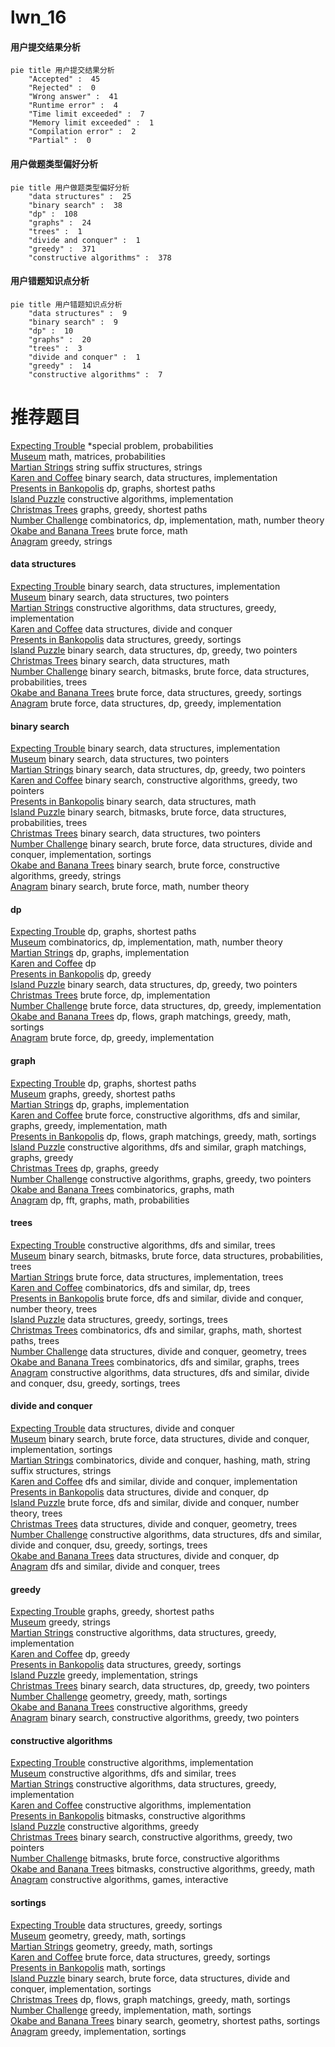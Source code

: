 # lwn_16
<!-- tabs:start -->
#### **用户提交结果分析**

```mermaid
pie title 用户提交结果分析
    "Accepted" :  45
    "Rejected" :  0
    "Wrong answer" :  41
    "Runtime error" :  4
    "Time limit exceeded" :  7
    "Memory limit exceeded" :  1
    "Compilation error" :  2
    "Partial" :  0
```
#### **用户做题类型偏好分析**

```mermaid
pie title 用户做题类型偏好分析
    "data structures" :  25
    "binary search" :  38
    "dp" :  108
    "graphs" :  24
    "trees" :  1
    "divide and conquer" :  1
    "greedy" :  371
    "constructive algorithms" :  378
```
#### **用户错题知识点分析**

```mermaid
pie title 用户错题知识点分析
    "data structures" :  9
    "binary search" :  9
    "dp" :  10
    "graphs" :  20
    "trees" :  3
    "divide and conquer" :  1
    "greedy" :  14
    "constructive algorithms" :  7
```
<!-- tabs:end -->
# 推荐题目
[Expecting Trouble](http://codeforces.com/problemset/problem/345/A)		*special problem,
                        probabilities		  
[Museum](http://codeforces.com/problemset/problem/113/D)		math,
                        matrices,
                        probabilities		  
[Martian Strings](http://codeforces.com/problemset/problem/149/E)		string suffix structures,
                        strings		  
[Karen and Coffee](http://codeforces.com/problemset/problem/816/B)		binary search,
                        data structures,
                        implementation		  
[Presents in Bankopolis](http://codeforces.com/problemset/problem/793/D)		dp,
                        graphs,
                        shortest paths		  
[Island Puzzle](http://codeforces.com/problemset/problem/634/A)		constructive algorithms,
                        implementation		  
[Christmas Trees](http://codeforces.com/problemset/problem/1283/D)		graphs,
                        greedy,
                        shortest paths		  
[Number Challenge](http://codeforces.com/problemset/problem/235/E)		combinatorics,
                        dp,
                        implementation,
                        math,
                        number theory		  
[Okabe and Banana Trees](http://codeforces.com/problemset/problem/821/B)		brute force,
                        math		  
[Anagram](http://codeforces.com/problemset/problem/254/C)		greedy,
                        strings		  
<!-- tabs:start -->
#### **data structures**
[Expecting Trouble](http://codeforces.com/problemset/problem/816/B)		binary search,
                        data structures,
                        implementation		  
[Museum](http://codeforces.com/problemset/problem/1436/E)		binary search,
                        data structures,
                        two pointers		  
[Martian Strings](http://codeforces.com/problemset/problem/911/E)		constructive algorithms,
                        data structures,
                        greedy,
                        implementation		  
[Karen and Coffee](http://codeforces.com/problemset/problem/1379/F2)		data structures,
                        divide and conquer		  
[Presents in Bankopolis](http://codeforces.com/problemset/problem/555/B)		data structures,
                        greedy,
                        sortings		  
[Island Puzzle](http://codeforces.com/problemset/problem/1492/C)		binary search,
                        data structures,
                        dp,
                        greedy,
                        two pointers		  
[Christmas Trees](http://codeforces.com/problemset/problem/1490/G)		binary search,
                        data structures,
                        math		  
[Number Challenge](http://codeforces.com/problemset/problem/1479/D)		binary search,
                        bitmasks,
                        brute force,
                        data structures,
                        probabilities,
                        trees		  
[Okabe and Banana Trees](http://codeforces.com/problemset/problem/1497/A)		brute force,
                        data structures,
                        greedy,
                        sortings		  
[Anagram](http://codeforces.com/problemset/problem/1491/C)		brute force,
                        data structures,
                        dp,
                        greedy,
                        implementation		  
#### **binary search**
[Expecting Trouble](http://codeforces.com/problemset/problem/816/B)		binary search,
                        data structures,
                        implementation		  
[Museum](http://codeforces.com/problemset/problem/1436/E)		binary search,
                        data structures,
                        two pointers		  
[Martian Strings](http://codeforces.com/problemset/problem/1492/C)		binary search,
                        data structures,
                        dp,
                        greedy,
                        two pointers		  
[Karen and Coffee](http://codeforces.com/problemset/problem/1463/D)		binary search,
                        constructive algorithms,
                        greedy,
                        two pointers		  
[Presents in Bankopolis](http://codeforces.com/problemset/problem/1490/G)		binary search,
                        data structures,
                        math		  
[Island Puzzle](http://codeforces.com/problemset/problem/1479/D)		binary search,
                        bitmasks,
                        brute force,
                        data structures,
                        probabilities,
                        trees		  
[Christmas Trees](http://codeforces.com/problemset/problem/1436/E)		binary search,
                        data structures,
                        two pointers		  
[Number Challenge](http://codeforces.com/problemset/problem/1461/D)		binary search,
                        brute force,
                        data structures,
                        divide and conquer,
                        implementation,
                        sortings		  
[Okabe and Banana Trees](http://codeforces.com/problemset/problem/1493/C)		binary search,
                        brute force,
                        constructive algorithms,
                        greedy,
                        strings		  
[Anagram](http://codeforces.com/problemset/problem/1487/D)		binary search,
                        brute force,
                        math,
                        number theory		  
#### **dp**
[Expecting Trouble](http://codeforces.com/problemset/problem/793/D)		dp,
                        graphs,
                        shortest paths		  
[Museum](http://codeforces.com/problemset/problem/235/E)		combinatorics,
                        dp,
                        implementation,
                        math,
                        number theory		  
[Martian Strings](https://codeforces.com/contest/1138/problem/E)		dp,
                        graphs,
                        implementation		  
[Karen and Coffee](https://codeforces.com/contest/544/problem/C)		dp		  
[Presents in Bankopolis](http://codeforces.com/problemset/problem/1203/F2)		dp,
                        greedy		  
[Island Puzzle](http://codeforces.com/problemset/problem/1492/C)		binary search,
                        data structures,
                        dp,
                        greedy,
                        two pointers		  
[Christmas Trees](https://codeforces.com/contest/1457/problem/C)		brute force,
                        dp,
                        implementation		  
[Number Challenge](http://codeforces.com/problemset/problem/1491/C)		brute force,
                        data structures,
                        dp,
                        greedy,
                        implementation		  
[Okabe and Banana Trees](http://codeforces.com/problemset/problem/1437/C)		dp,
                        flows,
                        graph matchings,
                        greedy,
                        math,
                        sortings		  
[Anagram](http://codeforces.com/problemset/problem/1499/B)		brute force,
                        dp,
                        greedy,
                        implementation		  
#### **graph**
[Expecting Trouble](http://codeforces.com/problemset/problem/793/D)		dp,
                        graphs,
                        shortest paths		  
[Museum](http://codeforces.com/problemset/problem/1283/D)		graphs,
                        greedy,
                        shortest paths		  
[Martian Strings](https://codeforces.com/contest/1138/problem/E)		dp,
                        graphs,
                        implementation		  
[Karen and Coffee](http://codeforces.com/problemset/problem/1487/C)		brute force,
                        constructive algorithms,
                        dfs and similar,
                        graphs,
                        greedy,
                        implementation,
                        math		  
[Presents in Bankopolis](http://codeforces.com/problemset/problem/1437/C)		dp,
                        flows,
                        graph matchings,
                        greedy,
                        math,
                        sortings		  
[Island Puzzle](http://codeforces.com/problemset/problem/1470/D)		constructive algorithms,
                        dfs and similar,
                        graph matchings,
                        graphs,
                        greedy		  
[Christmas Trees](http://codeforces.com/problemset/problem/1476/C)		dp,
                        graphs,
                        greedy		  
[Number Challenge](http://codeforces.com/problemset/problem/1304/D)		constructive algorithms,
                        graphs,
                        greedy,
                        two pointers		  
[Okabe and Banana Trees](http://codeforces.com/problemset/problem/1475/C)		combinatorics,
                        graphs,
                        math		  
[Anagram](http://codeforces.com/problemset/problem/553/E)		dp,
                        fft,
                        graphs,
                        math,
                        probabilities		  
#### **trees**
[Expecting Trouble](http://codeforces.com/problemset/problem/1396/E)		constructive algorithms,
                        dfs and similar,
                        trees		  
[Museum](http://codeforces.com/problemset/problem/1479/D)		binary search,
                        bitmasks,
                        brute force,
                        data structures,
                        probabilities,
                        trees		  
[Martian Strings](http://codeforces.com/problemset/problem/1511/C)		brute force,
                        data structures,
                        implementation,
                        trees		  
[Karen and Coffee](http://codeforces.com/problemset/problem/1499/F)		combinatorics,
                        dfs and similar,
                        dp,
                        trees		  
[Presents in Bankopolis](http://codeforces.com/problemset/problem/1491/E)		brute force,
                        dfs and similar,
                        divide and conquer,
                        number theory,
                        trees		  
[Island Puzzle](http://codeforces.com/problemset/problem/1466/D)		data structures,
                        greedy,
                        sortings,
                        trees		  
[Christmas Trees](http://codeforces.com/problemset/problem/1495/D)		combinatorics,
                        dfs and similar,
                        graphs,
                        math,
                        shortest paths,
                        trees		  
[Number Challenge](http://codeforces.com/problemset/problem/1303/G)		data structures,
                        divide and conquer,
                        geometry,
                        trees		  
[Okabe and Banana Trees](http://codeforces.com/problemset/problem/1454/E)		combinatorics,
                        dfs and similar,
                        graphs,
                        trees		  
[Anagram](http://codeforces.com/problemset/problem/1494/D)		constructive algorithms,
                        data structures,
                        dfs and similar,
                        divide and conquer,
                        dsu,
                        greedy,
                        sortings,
                        trees		  
#### **divide and conquer**
[Expecting Trouble](http://codeforces.com/problemset/problem/1379/F2)		data structures,
                        divide and conquer		  
[Museum](http://codeforces.com/problemset/problem/1461/D)		binary search,
                        brute force,
                        data structures,
                        divide and conquer,
                        implementation,
                        sortings		  
[Martian Strings](http://codeforces.com/problemset/problem/1466/G)		combinatorics,
                        divide and conquer,
                        hashing,
                        math,
                        string suffix structures,
                        strings		  
[Karen and Coffee](http://codeforces.com/problemset/problem/1490/D)		dfs and similar,
                        divide and conquer,
                        implementation		  
[Presents in Bankopolis](https://codeforces.com/contest/1483/problem/C)		data structures,
                        divide and conquer,
                        dp		  
[Island Puzzle](http://codeforces.com/problemset/problem/1491/E)		brute force,
                        dfs and similar,
                        divide and conquer,
                        number theory,
                        trees		  
[Christmas Trees](http://codeforces.com/problemset/problem/1303/G)		data structures,
                        divide and conquer,
                        geometry,
                        trees		  
[Number Challenge](http://codeforces.com/problemset/problem/1494/D)		constructive algorithms,
                        data structures,
                        dfs and similar,
                        divide and conquer,
                        dsu,
                        greedy,
                        sortings,
                        trees		  
[Okabe and Banana Trees](http://codeforces.com/problemset/problem/1482/E)		data structures,
                        divide and conquer,
                        dp		  
[Anagram](http://codeforces.com/problemset/problem/566/C)		dfs and similar,
                        divide and conquer,
                        trees		  
#### **greedy**
[Expecting Trouble](http://codeforces.com/problemset/problem/1283/D)		graphs,
                        greedy,
                        shortest paths		  
[Museum](http://codeforces.com/problemset/problem/254/C)		greedy,
                        strings		  
[Martian Strings](http://codeforces.com/problemset/problem/911/E)		constructive algorithms,
                        data structures,
                        greedy,
                        implementation		  
[Karen and Coffee](http://codeforces.com/problemset/problem/1203/F2)		dp,
                        greedy		  
[Presents in Bankopolis](http://codeforces.com/problemset/problem/555/B)		data structures,
                        greedy,
                        sortings		  
[Island Puzzle](http://codeforces.com/problemset/problem/518/B)		greedy,
                        implementation,
                        strings		  
[Christmas Trees](http://codeforces.com/problemset/problem/1492/C)		binary search,
                        data structures,
                        dp,
                        greedy,
                        two pointers		  
[Number Challenge](https://codeforces.com/contest/1496/problem/C)		geometry,
                        greedy,
                        math,
                        sortings		  
[Okabe and Banana Trees](http://codeforces.com/problemset/problem/1493/A)		constructive algorithms,
                        greedy		  
[Anagram](http://codeforces.com/problemset/problem/1463/D)		binary search,
                        constructive algorithms,
                        greedy,
                        two pointers		  
#### **constructive algorithms**
[Expecting Trouble](http://codeforces.com/problemset/problem/634/A)		constructive algorithms,
                        implementation		  
[Museum](http://codeforces.com/problemset/problem/1396/E)		constructive algorithms,
                        dfs and similar,
                        trees		  
[Martian Strings](http://codeforces.com/problemset/problem/911/E)		constructive algorithms,
                        data structures,
                        greedy,
                        implementation		  
[Karen and Coffee](http://codeforces.com/problemset/problem/1103/A)		constructive algorithms,
                        implementation		  
[Presents in Bankopolis](https://codeforces.com/contest/1480/problem/E)		bitmasks,
                        constructive algorithms		  
[Island Puzzle](http://codeforces.com/problemset/problem/1493/A)		constructive algorithms,
                        greedy		  
[Christmas Trees](http://codeforces.com/problemset/problem/1463/D)		binary search,
                        constructive algorithms,
                        greedy,
                        two pointers		  
[Number Challenge](https://codeforces.com/contest/1456/problem/B)		bitmasks,
                        brute force,
                        constructive algorithms		  
[Okabe and Banana Trees](http://codeforces.com/problemset/problem/1492/D)		bitmasks,
                        constructive algorithms,
                        greedy,
                        math		  
[Anagram](https://codeforces.com/contest/1504/problem/D)		constructive algorithms,
                        games,
                        interactive		  
#### **sortings**
[Expecting Trouble](http://codeforces.com/problemset/problem/555/B)		data structures,
                        greedy,
                        sortings		  
[Museum](https://codeforces.com/contest/1496/problem/C)		geometry,
                        greedy,
                        math,
                        sortings		  
[Martian Strings](http://codeforces.com/problemset/problem/1495/A)		geometry,
                        greedy,
                        math,
                        sortings		  
[Karen and Coffee](http://codeforces.com/problemset/problem/1497/A)		brute force,
                        data structures,
                        greedy,
                        sortings		  
[Presents in Bankopolis](http://codeforces.com/problemset/problem/1427/A)		math,
                        sortings		  
[Island Puzzle](http://codeforces.com/problemset/problem/1461/D)		binary search,
                        brute force,
                        data structures,
                        divide and conquer,
                        implementation,
                        sortings		  
[Christmas Trees](http://codeforces.com/problemset/problem/1437/C)		dp,
                        flows,
                        graph matchings,
                        greedy,
                        math,
                        sortings		  
[Number Challenge](http://codeforces.com/problemset/problem/1473/A)		greedy,
                        implementation,
                        math,
                        sortings		  
[Okabe and Banana Trees](http://codeforces.com/problemset/problem/1486/B)		binary search,
                        geometry,
                        shortest paths,
                        sortings		  
[Anagram](http://codeforces.com/problemset/problem/1480/B)		greedy,
                        implementation,
                        sortings		  
<!-- tabs:end -->
